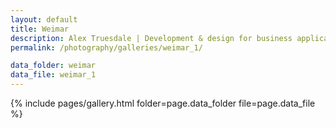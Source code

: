 ```yaml
---
layout: default
title: Weimar
description: Alex Truesdale | Development & design for business applications.. and photos on occasion.
permalink: /photography/galleries/weimar_1/

data_folder: weimar
data_file: weimar_1
---
```

{% include pages/gallery.html folder=page.data_folder file=page.data_file %}

